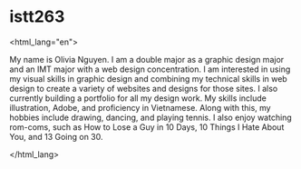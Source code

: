 # istt263
<!DOCTYPE html>
<html_lang="en">

<head>
    <meta charset="utf-8">
    <title>Olivia Nguyen - Bio</title>
</head>

<body>
    My name is Olivia Nguyen. I am a double major as a graphic design major and an IMT major with a web design concentration. I am interested in using my visual skills in graphic design and combining my technical skills in web design to create a variety of websites and designs for those sites. I also currently building a portfolio for all my design work. My skills include illustration, Adobe, and proficiency in Vietnamese. Along with this, my hobbies include drawing, dancing, and playing tennis. I also enjoy watching rom-coms, such as How to Lose a Guy in 10 Days, 10 Things I Hate About You, and 13 Going on 30. 
</body>

</html_lang>
